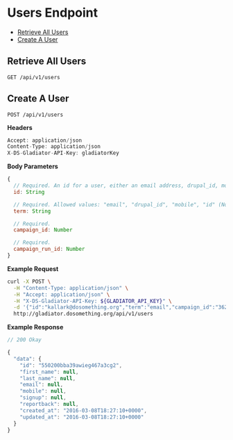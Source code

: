 # Users Endpoint

- [Retrieve All Users](#retrieve-all-users)
- [Create A User](#create-a-user)

## Retrieve All Users

```
GET /api/v1/users
```

## Create A User

```
POST /api/v1/users
```

**Headers**

```javascript
Accept: application/json
Content-Type: application/json
X-DS-Gladiator-API-Key: gladiatorKey
```

**Body Parameters**

```javascript
{
  // Required. An id for a user, either an email address, drupal_id, mobile phone number or Northstar id.
  id: String

  // Required. Allowed values: "email", "drupal_id", "mobile", "id" (Northstar ID)
  term: String

  // Required.
  campaign_id: Number

  // Required.
  campaign_run_id: Number
}
```

**Example Request**

```sh
curl -X POST \
  -H "Content-Type: application/json" \
  -H "Accept: application/json" \
  -H "X-DS-Gladiator-API-Key: ${GLADIATOR_API_KEY}" \
  -d '{"id":"kallark@dosomething.org","term":"email","campaign_id":"362","campaign_run_id":"212"}' \
  http://gladiator.dosomething.org/api/v1/users
```

**Example Response**

```javascript
// 200 Okay

{
  "data": {
    "id": "550200bba39awieg467a3cg2",
    "first_name": null,
    "last_name": null,
    "email": null,
    "mobile": null,
    "signup": null,
    "reportback": null,
    "created_at": "2016-03-08T18:27:10+0000",
    "updated_at": "2016-03-08T18:27:10+0000"
  }
}
```


